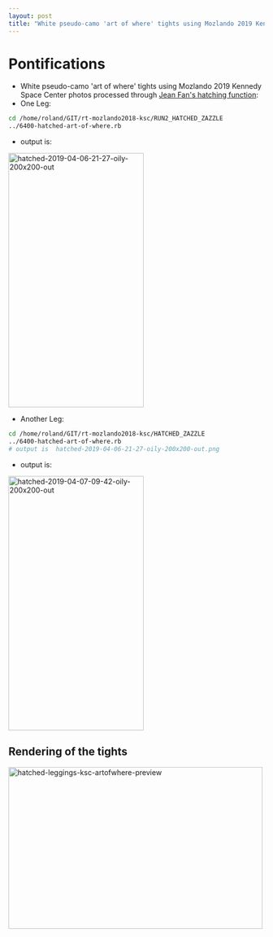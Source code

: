 ```yaml
---
layout: post
title: "White pseudo-camo 'art of where' tights using Mozlando 2019 Kennedy Space Center photos processed through Jean Fan's hatching function"
---
```


# Pontifications

* White pseudo-camo 'art of where' tights using Mozlando 2019 Kennedy Space Center photos processed through [Jean Fan's hatching function](http://rolandtanglao.com/2019/04/01/p1-hatching-output-from-mozlando-ksc/):
* One Leg:

```bash
cd /home/roland/GIT/rt-mozlando2018-ksc/RUN2_HATCHED_ZAZZLE
../6400-hatched-art-of-where.rb
```

* output is:

<a data-flickr-embed="true"  href="https://www.flickr.com/photos/roland/46829916124/in/dateposted-ff/" title="hatched-2019-04-06-21-27-oily-200x200-out"><img src="https://live.staticflickr.com/7801/46829916124_cdd3020646.jpg" width="266" height="500" alt="hatched-2019-04-06-21-27-oily-200x200-out"></a><script async src="//embedr.flickr.com/assets/client-code.js" charset="utf-8"></script>

    
* Another Leg:

```bash
cd /home/roland/GIT/rt-mozlando2018-ksc/HATCHED_ZAZZLE
../6400-hatched-art-of-where.rb
# output is  hatched-2019-04-06-21-27-oily-200x200-out.png
```

* output is:

<a data-flickr-embed="true"  href="https://www.flickr.com/photos/roland/46833686154/in/dateposted-ff/" title="hatched-2019-04-07-09-42-oily-200x200-out"><img src="https://live.staticflickr.com/7854/46833686154_b96cc3e85f.jpg" width="266" height="500" alt="hatched-2019-04-07-09-42-oily-200x200-out"></a><script async src="//embedr.flickr.com/assets/client-code.js" charset="utf-8"></script>

## Rendering of the tights

<a data-flickr-embed="true"  href="https://www.flickr.com/photos/roland/40591357133/in/dateposted-ff/" title="hatched-leggings-ksc-artofwhere-preview"><img src="https://live.staticflickr.com/7869/40591357133_44d27265f6.jpg" width="500" height="318" alt="hatched-leggings-ksc-artofwhere-preview"></a><script async src="//embedr.flickr.com/assets/client-code.js" charset="utf-8"></script>
